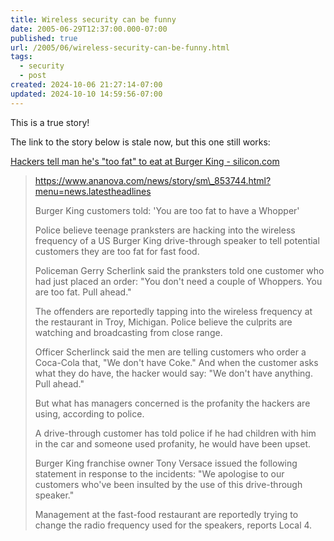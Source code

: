 ```yaml
---
title: Wireless security can be funny
date: 2005-06-29T12:37:00.000-07:00
published: true
url: /2005/06/wireless-security-can-be-funny.html
tags:
  - security
  - post
created: 2024-10-06 21:27:14-07:00
updated: 2024-10-10 14:59:56-07:00
---
```


This is a true story!  
  
The link to the story below is stale now, but this one still works:  
  
[Hackers tell man he's "too fat" to eat at Burger King - silicon.com](https://www.silicon.com/software/security/0,39024655,39117752,00.htm "Hackers tell man he's ")  
  

>   
> https://www.ananova.com/news/story/sm\_853744.html?menu=news.latestheadlines  
>   
> Burger King customers told: 'You are too fat to have a Whopper'  
>   
> Police believe teenage pranksters are hacking into the wireless frequency of a US Burger King drive-through speaker to tell potential customers they are too fat for fast food.  
>   
> Policeman Gerry Scherlink said the pranksters told one customer who had just placed an order: "You don't need a couple of Whoppers. You are too fat. Pull ahead."  
>   
> The offenders are reportedly tapping into the wireless frequency at the restaurant in Troy, Michigan. Police believe the culprits are watching and broadcasting from close range.  
>   
> Officer Scherlinck said the men are telling customers who order a Coca-Cola that, "We don't have Coke." And when the customer asks what they do have, the hacker would say: "We don't have anything. Pull ahead."  
>   
> But what has managers concerned is the profanity the hackers are using, according to police.  
>   
> A drive-through customer has told police if he had children with him in the car and someone used profanity, he would have been upset.  
>   
> Burger King franchise owner Tony Versace issued the following statement in response to the incidents: "We apologise to our customers who've been insulted by the use of this drive-through speaker."  
>   
> Management at the fast-food restaurant are reportedly trying to change the radio frequency used for the speakers, reports Local 4.